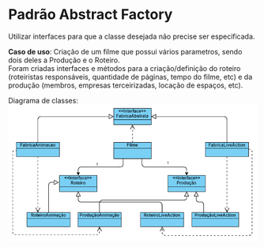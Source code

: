 # Padrão Abstract Factory

Utilizar interfaces para que a classe desejada não precise ser especificada.

**Caso de uso**: Criação de um filme que possui vários parametros, sendo dois deles a Produção e o Roteiro.  
Foram criadas interfaces e métodos para a criação/definição do roteiro (roteiristas responsáveis, quantidade de páginas, tempo do filme, etc) e da produção (membros, empresas terceirizadas, locação de espaços, etc).

Diagrama de classes:  
![Diagrama](abstractFactory.png)